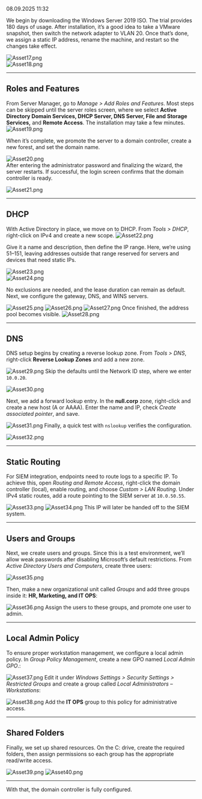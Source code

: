 08.09.2025 11:32

We begin by downloading the Windows Server 2019 ISO. The trial provides 180 days of usage. After installation, it’s a good idea to take a VMware snapshot, then switch the network adapter to VLAN 20. Once that’s done, we assign a static IP address, rename the machine, and restart so the changes take effect.

![Asset17.png](https://github.com/v3n1x/Projects/blob/main/Assets/Asset17.png)  
![Asset18.png](https://github.com/v3n1x/Projects/blob/main/Assets/Asset18.png)  

---

## Roles and Features

From Server Manager, go to _Manage > Add Roles and Features_. Most steps can be skipped until the server roles screen, where we select **Active Directory Domain Services, DHCP Server, DNS Server, File and Storage Services,** and **Remote Access**. The installation may take a few minutes.
![Asset19.png](https://github.com/v3n1x/Projects/blob/main/Assets/Asset19.png)  

When it’s complete, we promote the server to a domain controller, create a new forest, and set the domain name.

![Asset20.png](https://github.com/v3n1x/Projects/blob/main/Assets/Asset20.png)  
After entering the administrator password and finalizing the wizard, the server restarts. If successful, the login screen confirms that the domain controller is ready.

![Asset21.png](https://github.com/v3n1x/Projects/blob/main/Assets/Asset21.png)  


---

## DHCP

With Active Directory in place, we move on to DHCP. From _Tools > DHCP_, right-click on IPv4 and create a new scope.
![Asset22.png](https://github.com/v3n1x/Projects/blob/main/Assets/Asset22.png)  

Give it a name and description, then define the IP range. Here, we’re using 51–151, leaving addresses outside that range reserved for servers and devices that need static IPs.

![Asset23.png](https://github.com/v3n1x/Projects/blob/main/Assets/Asset23.png)  
![Asset24.png](https://github.com/v3n1x/Projects/blob/main/Assets/Asset24.png)  

No exclusions are needed, and the lease duration can remain as default. Next, we configure the gateway, DNS, and WINS servers.

![Asset25.png](https://github.com/v3n1x/Projects/blob/main/Assets/Asset25.png)
![Asset26.png](https://github.com/v3n1x/Projects/blob/main/Assets/Asset26.png)
![Asset27.png](https://github.com/v3n1x/Projects/blob/main/Assets/Asset27.png)
Once finished, the address pool becomes visible.
![Asset28.png](https://github.com/v3n1x/Projects/blob/main/Assets/Asset28.png)

---

## DNS

DNS setup begins by creating a reverse lookup zone. From _Tools > DNS_, right-click **Reverse Lookup Zones** and add a new zone.

![Asset29.png](https://github.com/v3n1x/Projects/blob/main/Assets/Asset29.png) 
Skip the defaults until the Network ID step, where we enter `10.0.20`.

![Asset30.png](https://github.com/v3n1x/Projects/blob/main/Assets/Asset30.png)

Next, we add a forward lookup entry. In the **null.corp** zone, right-click and create a new host (A or AAAA). Enter the name and IP, check _Create associated pointer_, and save.

![Asset31.png](https://github.com/v3n1x/Projects/blob/main/Assets/Asset31.png) 
Finally, a quick test with `nslookup` verifies the configuration.

![Asset32.png](https://github.com/v3n1x/Projects/blob/main/Assets/Asset32.png)

---

## Static Routing

For SIEM integration, endpoints need to route logs to a specific IP. To achieve this, open _Routing and Remote Access_, right-click the domain controller (local), enable routing, and choose _Custom > LAN Routing_. Under IPv4 static routes, add a route pointing to the SIEM server at `10.0.50.55`.

![Asset33.png](https://github.com/v3n1x/Projects/blob/main/Assets/Asset33.png)
![Asset34.png](https://github.com/v3n1x/Projects/blob/main/Assets/Asset34.png)
This IP will later be handed off to the SIEM system.

---

## Users and Groups

Next, we create users and groups. Since this is a test environment, we’ll allow weak passwords after disabling Microsoft’s default restrictions. From _Active Directory Users and Computers_, create three users:

![Asset35.png](https://github.com/v3n1x/Projects/blob/main/Assets/Asset35.png)

Then, make a new organizational unit called _Groups_ and add three groups inside it: **HR, Marketing, and IT OPS**:

![Asset36.png](https://github.com/v3n1x/Projects/blob/main/Assets/Asset36.png) 
Assign the users to these groups, and promote one user to admin.

---

## Local Admin Policy

To ensure proper workstation management, we configure a local admin policy. In _Group Policy Management_, create a new GPO named _Local Admin GPO_.:

![Asset37.png](https://github.com/v3n1x/Projects/blob/main/Assets/Asset37.png)
Edit it under _Windows Settings > Security Settings > Restricted Groups_ and create a group called _Local Administrators – Workstations_:

![Asset38.png](https://github.com/v3n1x/Projects/blob/main/Assets/Asset38.png) 
Add the **IT OPS** group to this policy for administrative access.

---

## Shared Folders

Finally, we set up shared resources. On the C: drive, create the required folders, then assign permissions so each group has the appropriate read/write access.

![Asset39.png](https://github.com/v3n1x/Projects/blob/main/Assets/Asset39.png)
![Asset40.png](https://github.com/v3n1x/Projects/blob/main/Assets/Asset40.png)

---

With that, the domain controller is fully configured.

